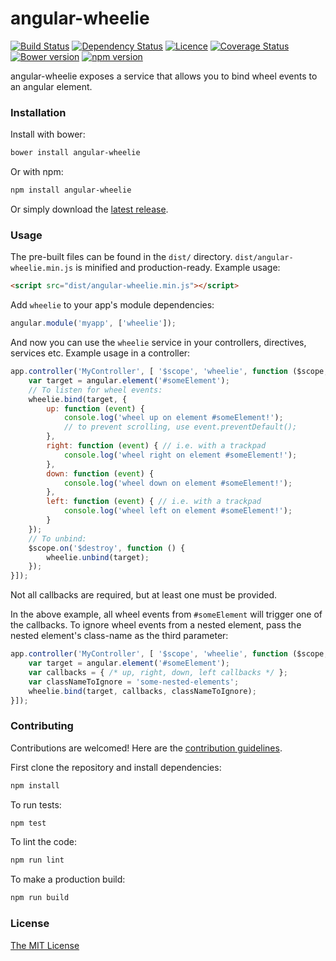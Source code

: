 # angular-wheelie
[![Build Status](https://travis-ci.org/joelmukuthu/angular-wheelie.svg?branch=master)](https://travis-ci.org/joelmukuthu/angular-wheelie) [![Dependency Status](https://david-dm.org/joelmukuthu/angular-wheelie.svg)](https://david-dm.org/joelmukuthu/angular-wheelie) [![Licence](https://img.shields.io/npm/l/angular-wheelie.svg)](https://github.com/joelmukuthu/angular-wheelie/blob/master/LICENSE.md) [![Coverage Status](https://coveralls.io/repos/github/joelmukuthu/angular-wheelie/badge.svg?branch=master)](https://coveralls.io/github/joelmukuthu/angular-wheelie?branch=master) [![Bower version](https://img.shields.io/bower/v/angular-wheelie.svg)](https://github.com/joelmukuthu/angular-wheelie) [![npm version](https://img.shields.io/npm/v/angular-wheelie.svg)](https://www.npmjs.com/package/angular-wheelie)

angular-wheelie exposes a service that allows you to bind wheel events to an
angular element.

### Installation
Install with bower:
```sh
bower install angular-wheelie
```
Or with npm:
```sh
npm install angular-wheelie
```
Or simply download the [latest release](https://github.com/joelmukuthu/angular-wheelie/releases/latest).

### Usage
The pre-built files can be found in the `dist/` directory.
`dist/angular-wheelie.min.js` is minified and production-ready. Example usage:

```html
<script src="dist/angular-wheelie.min.js"></script>
```

Add `wheelie` to your app's module dependencies:

```javascript
angular.module('myapp', ['wheelie']);
```

And now you can use the `wheelie` service in your controllers, directives,
services etc. Example usage in a controller:

```javascript
app.controller('MyController', [ '$scope', 'wheelie', function ($scope, wheelie) {
    var target = angular.element('#someElement');
    // To listen for wheel events:
    wheelie.bind(target, {
        up: function (event) {
            console.log('wheel up on element #someElement!');
            // to prevent scrolling, use event.preventDefault();
        },
        right: function (event) { // i.e. with a trackpad
            console.log('wheel right on element #someElement!');
        },
        down: function (event) {
            console.log('wheel down on element #someElement!');
        },
        left: function (event) { // i.e. with a trackpad
            console.log('wheel left on element #someElement!');
        }
    });
    // To unbind:
    $scope.on('$destroy', function () {
        wheelie.unbind(target);
    });
}]);
```

Not all callbacks are required, but at least one must be provided.

In the above example, all wheel events from `#someElement` will trigger one of
the callbacks. To ignore wheel events from a nested element, pass the nested
element's class-name as the third parameter:

```javascript
app.controller('MyController', [ '$scope', 'wheelie', function ($scope, wheelie) {
    var target = angular.element('#someElement');
    var callbacks = { /* up, right, down, left callbacks */ };
    var classNameToIgnore = 'some-nested-elements';
    wheelie.bind(target, callbacks, classNameToIgnore);
}]);
```

### Contributing
Contributions are welcomed! Here are the [contribution guidelines](CONTRIBUTING.md).

First clone the repository and install dependencies:
```sh
npm install
```
To run tests:
```sh
npm test
```
To lint the code:
```sh
npm run lint
```
To make a production build:
```sh
npm run build
```

### License
[The MIT License](LICENSE.md)
